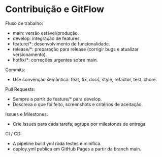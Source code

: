 # Contribuição e GitFlow

Fluxo de trabalho:
- main: versão estável/produção.
- develop: integração de features.
- feature/*: desenvolvimento de funcionalidade.
- release/*: preparação para release (corrigir bugs e atualizar versionamento).
- hotfix/*: correções urgentes sobre main.

Commits:
- Use convenção semântica: feat, fix, docs, style, refactor, test, chore.

Pull Requests:
- Sempre a partir de feature/* para develop.
- Descreva o que foi feito, screenshots e critérios de aceitação.

Issues e Milestones:
- Crie Issues para cada tarefa; agrupe por milestones de entrega.

CI / CD:
- A pipeline build.yml roda testes e minifica.
- deploy.yml publica em GitHub Pages a partir da branch main.